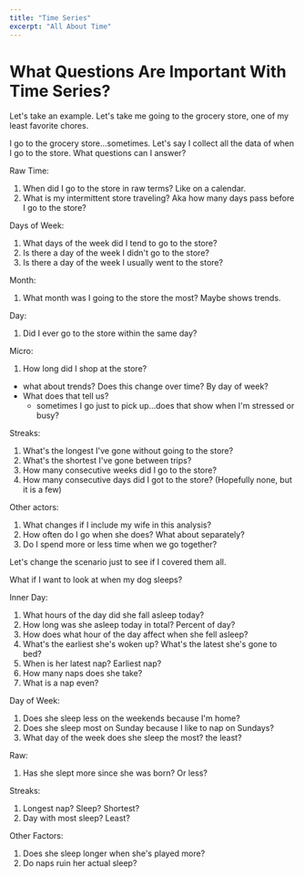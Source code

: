 ```yaml
---
title: "Time Series"
excerpt: "All About Time"
---
```



# What Questions Are Important With Time Series?

Let's take an example. Let's take me going to the grocery store, one of my least favorite chores.

I go to the grocery store...sometimes. Let's say I collect all the data of when I go to the store. What questions can I answer?

Raw Time:
1) When did I go to the store in raw terms? Like on a calendar.
2) What is my intermittent store traveling? Aka how many days pass before I go to the store?

Days of Week:
1) What days of the week did I tend to go to the store?
2) Is there a day of the week I didn't go to the store?
3) Is there a day of the week I usually went to the store?

Month:
1) What month was I going to the store the most? Maybe shows trends.

Day:
1) Did I ever go to the store within the same day?

Micro:
1) How long did I shop at the store?
  - what about trends? Does this change over time? By day of week?
  - What does that tell us?
      - sometimes I go just to pick up...does that show when I'm stressed or busy?

Streaks:
1) What's the longest I've gone without going to the store?
2) What's the shortest I've gone between trips?
3) How many consecutive weeks did I go to the store?
4) How many consecutive days did I got to the store? (Hopefully none, but it is a few)

Other actors:
1) What changes if I include my wife in this analysis?
2) How often do I go when she does? What about separately?
3) Do I spend more or less time when we go together?




Let's change the scenario just to see if I covered them all.

What if I want to look at when my dog sleeps?

Inner Day:
1) What hours of the day did she fall asleep today?
2) How long was she asleep today in total? Percent of day?
3) How does what hour of the day affect when she fell asleep?
4) What's the earliest she's woken up? What's the latest she's gone to bed?
4) When is her latest nap? Earliest nap?
5) How many naps does she take?
6) What is a nap even?

Day of Week:
1) Does she sleep less on the weekends because I'm home?
2) Does she sleep most on Sunday because I like to nap on Sundays?
3) What day of the week does she sleep the most? the least?

Raw:
1) Has she slept more since she was born? Or less?

Streaks:
1) Longest nap? Sleep? Shortest?
2) Day with most sleep? Least?


Other Factors:
1) Does she sleep longer when she's played more?
2) Do naps ruin her actual sleep?
